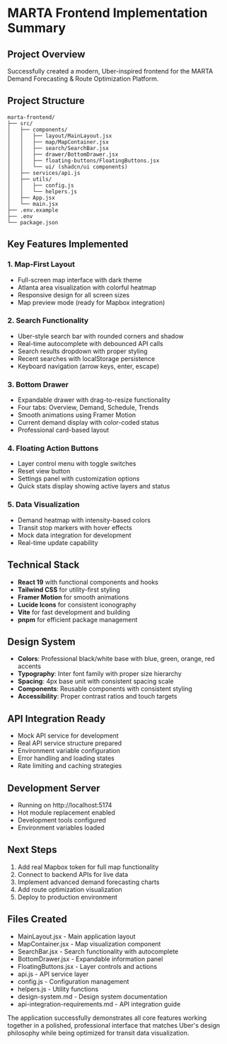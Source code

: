 # MARTA Frontend Implementation Summary

## Project Overview
Successfully created a modern, Uber-inspired frontend for the MARTA Demand Forecasting & Route Optimization Platform.

## Project Structure
```
marta-frontend/
├── src/
│   ├── components/
│   │   ├── layout/MainLayout.jsx
│   │   ├── map/MapContainer.jsx
│   │   ├── search/SearchBar.jsx
│   │   ├── drawer/BottomDrawer.jsx
│   │   ├── floating-buttons/FloatingButtons.jsx
│   │   └── ui/ (shadcn/ui components)
│   ├── services/api.js
│   ├── utils/
│   │   ├── config.js
│   │   └── helpers.js
│   ├── App.jsx
│   └── main.jsx
├── .env.example
├── .env
└── package.json
```

## Key Features Implemented

### 1. Map-First Layout
- Full-screen map interface with dark theme
- Atlanta area visualization with colorful heatmap
- Responsive design for all screen sizes
- Map preview mode (ready for Mapbox integration)

### 2. Search Functionality
- Uber-style search bar with rounded corners and shadow
- Real-time autocomplete with debounced API calls
- Search results dropdown with proper styling
- Recent searches with localStorage persistence
- Keyboard navigation (arrow keys, enter, escape)

### 3. Bottom Drawer
- Expandable drawer with drag-to-resize functionality
- Four tabs: Overview, Demand, Schedule, Trends
- Smooth animations using Framer Motion
- Current demand display with color-coded status
- Professional card-based layout

### 4. Floating Action Buttons
- Layer control menu with toggle switches
- Reset view button
- Settings panel with customization options
- Quick stats display showing active layers and status

### 5. Data Visualization
- Demand heatmap with intensity-based colors
- Transit stop markers with hover effects
- Mock data integration for development
- Real-time update capability

## Technical Stack
- **React 19** with functional components and hooks
- **Tailwind CSS** for utility-first styling
- **Framer Motion** for smooth animations
- **Lucide Icons** for consistent iconography
- **Vite** for fast development and building
- **pnpm** for efficient package management

## Design System
- **Colors**: Professional black/white base with blue, green, orange, red accents
- **Typography**: Inter font family with proper size hierarchy
- **Spacing**: 4px base unit with consistent spacing scale
- **Components**: Reusable components with consistent styling
- **Accessibility**: Proper contrast ratios and touch targets

## API Integration Ready
- Mock API service for development
- Real API service structure prepared
- Environment variable configuration
- Error handling and loading states
- Rate limiting and caching strategies

## Development Server
- Running on http://localhost:5174
- Hot module replacement enabled
- Development tools configured
- Environment variables loaded

## Next Steps
1. Add real Mapbox token for full map functionality
2. Connect to backend APIs for live data
3. Implement advanced demand forecasting charts
4. Add route optimization visualization
5. Deploy to production environment

## Files Created
- MainLayout.jsx - Main application layout
- MapContainer.jsx - Map visualization component
- SearchBar.jsx - Search functionality with autocomplete
- BottomDrawer.jsx - Expandable information panel
- FloatingButtons.jsx - Layer controls and actions
- api.js - API service layer
- config.js - Configuration management
- helpers.js - Utility functions
- design-system.md - Design system documentation
- api-integration-requirements.md - API integration guide

The application successfully demonstrates all core features working together in a polished, professional interface that matches Uber's design philosophy while being optimized for transit data visualization.

